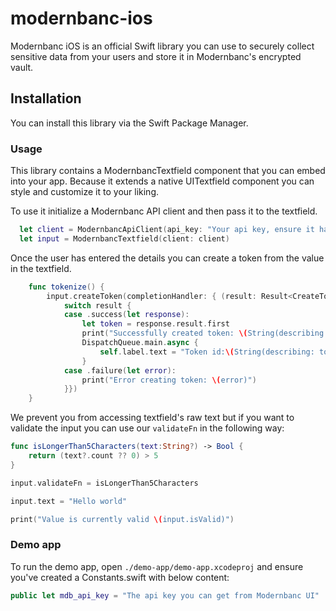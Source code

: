 # modernbanc-ios

Modernbanc iOS is an official Swift library you can use to securely collect sensitive data from your users and store it in Modernbanc's encrypted vault.

## Installation

You can install this library via the Swift Package Manager.

### Usage

This library contains a ModernbancTextfield component that you can embed into your app. Because it extends a native UITextfield component you can style and customize it to your liking.

To use it initialize a Modernbanc API client and then pass it to the textfield.

```swift
  let client = ModernbancApiClient(api_key: "Your api key, ensure it has permissions to Secrets functionality")
  let input = ModernbancTextfield(client: client)
```

Once the user has entered the details you can create a token from the value in the textfield.

```swift
    func tokenize() {
        input.createToken(completionHandler: { (result: Result<CreateTokenResponse, MdbApiError>) in
            switch result {
            case .success(let response):
                let token = response.result.first
                print("Successfully created token: \(String(describing: token))")
                DispatchQueue.main.async {
                    self.label.text = "Token id:\(String(describing: token?.id))"
                }
            case .failure(let error):
                print("Error creating token: \(error)")
            }})
    }
```

We prevent you from accessing textfield's raw text but if you want to validate the input you can use our `validateFn` in the following way:

```swift
func isLongerThan5Characters(text:String?) -> Bool {
    return (text?.count ?? 0) > 5
}

input.validateFn = isLongerThan5Characters

input.text = "Hello world"

print("Value is currently valid \(input.isValid)")

```

### Demo app

To run the demo app, open `./demo-app/demo-app.xcodeproj` and ensure you've created a Constants.swift with below content:

```swift
public let mdb_api_key = "The api key you can get from Modernbanc UI"
```

